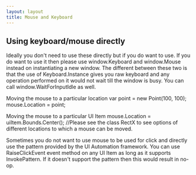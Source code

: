 ```yaml
---
layout: layout
title: Mouse and Keyboard
---
```


## Using keyboard/mouse directly
Ideally you don't need to use these directly but if you do want to use. If you do want to use it then please use window.Keyboard and window.Mouse instead on instantiating a new window. The different between these two is that the use of Keyboard.Instance gives you raw keyboard and any operation performed on it would not wait till the window is busy. You can call window.WaitForInputIdle as well.

Moving the mouse to a particular location
	var point = new Point(100, 100);
	mouse.Location = point;

Moving the mouse to a particular UI Item
	mouse.Location = uiItem.Bounds.Center(); //Please see the class RectX to see options of different locations to which a mouse can be moved.

Sometimes you do not want to use mouse to be used for click and directly use the pattern provided by the UI Automation framework. You can use RaiseClickEvent event method on any UI Item as long as it supports InvokePattern. If it doesn't support the pattern then this would result in no-op.